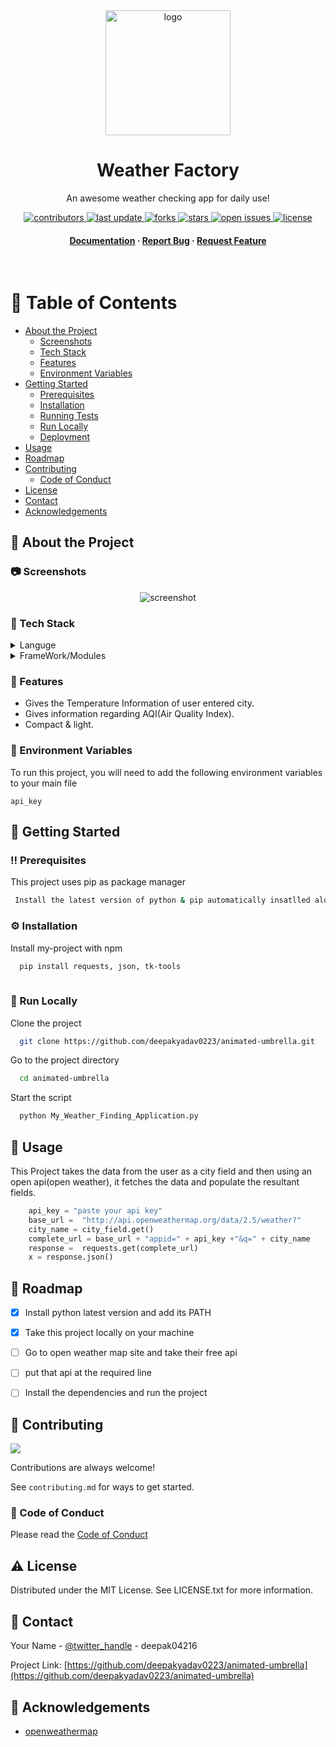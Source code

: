 <div align="center">

  <img src="https://ibb.co/4YjKt7L" alt="logo" width="200" height="auto" />
  <h1>Weather Factory</h1>
  
  <p>
    An awesome weather checking app for daily use! 
  </p>
  
  
<!-- Badges -->
<p>
  <a href="https://github.com/deepakyadav0223/animated-umbrella/graphs/contributors">
    <img src="https://img.shields.io/github/contributors/Louis3797/awesome-readme-template" alt="contributors" />
  </a>
  <a href="">
    <img src="https://img.shields.io/github/last-commit/Louis3797/awesome-readme-template" alt="last update" />
  </a>
  <a href="https://github.com/deepakyadav0223/animated-umbrella/network/members">
    <img src="https://img.shields.io/github/forks/Louis3797/awesome-readme-template" alt="forks" />
  </a>
  <a href="https://github.com/deepakyadav0223/animated-umbrella/stargazers">
    <img src="https://img.shields.io/github/stars/Louis3797/awesome-readme-template" alt="stars" />
  </a>
  <a href="https://github.com/deepakyadav0223/animated-umbrella/issues/">
    <img src="https://img.shields.io/github/issues/Louis3797/awesome-readme-template" alt="open issues" />
  </a>
  <a href="https://github.com/deepakyadav0223/animated-umbrella/blob/main/LICENSE">
    <img src="https://img.shields.io/github/license/Louis3797/awesome-readme-template.svg" alt="license" />
  </a>
</p>
   
<h4>
    <a href="https://github.com/deepakyadav0223/animated-umbrella">Documentation</a>
  <span> · </span>
    <a href="https://github.com/deepakyadav0223/animated-umbrella/issues/">Report Bug</a>
  <span> · </span>
    <a href="https://github.com/deepakyadav0223/animated-umbrella/issues/">Request Feature</a>
  </h4>
</div>

<br />

<!-- Table of Contents -->
# :notebook_with_decorative_cover: Table of Contents

- [About the Project](#star2-about-the-project)
  * [Screenshots](#camera-screenshots)
  * [Tech Stack](#space_invader-tech-stack)
  * [Features](#dart-features)
  * [Environment Variables](#key-environment-variables)
- [Getting Started](#toolbox-getting-started)
  * [Prerequisites](#bangbang-prerequisites)
  * [Installation](#gear-installation)
  * [Running Tests](#test_tube-running-tests)
  * [Run Locally](#running-run-locally)
  * [Deployment](#triangular_flag_on_post-deployment)
- [Usage](#eyes-usage)
- [Roadmap](#compass-roadmap)
- [Contributing](#wave-contributing)
  * [Code of Conduct](#scroll-code-of-conduct)
- [License](#warning-license)
- [Contact](#handshake-contact)
- [Acknowledgements](#gem-acknowledgements)

  

<!-- About the Project -->
## :star2: About the Project


<!-- Screenshots -->
### :camera: Screenshots

<div align="center"> 
  <img src="https://placehold.co/600x400?text=Your+Screenshot+here" alt="screenshot" />
</div>


<!-- TechStack -->
### :space_invader: Tech Stack

<details>
  <summary>Languge</summary>
  <ul>
    <li><a href="https://www.python.org/">Python</a></li>
  </ul>
</details>

<details>
  <summary>FrameWork/Modules</summary>
  <ul>
    <li><a href="https://pypi.org/project/tk-tools/">Tkinter</a></li>
    <li><a href="https://pypi.org/project/requests/">Requests</a></li>
  </ul>
</details>




<!-- Features -->
### :dart: Features

- Gives the Temperature Information of user entered city.
- Gives information regarding AQI(Air Quality Index).
- Compact & light.


<!-- Env Variables -->
### :key: Environment Variables

To run this project, you will need to add the following environment variables to your main file

`api_key`



<!-- Getting Started -->
## 	:toolbox: Getting Started

<!-- Prerequisites -->
### :bangbang: Prerequisites

This project uses pip as package manager

```bash
 Install the latest version of python & pip automatically insatlled along that
```

<!-- Installation -->
### :gear: Installation

Install my-project with npm

```bash
  pip install requests, json, tk-tools
 
```
   


<!-- Run Locally -->
### :running: Run Locally

Clone the project

```bash
  git clone https://github.com/deepakyadav0223/animated-umbrella.git
```

Go to the project directory

```bash
  cd animated-umbrella
```



Start the script

```bash
  python My_Weather_Finding_Application.py
```





<!-- Usage -->
## :eyes: Usage

This Project takes the data from the user as a city field and then using an open api(open weather), it fetches the data and populate the resultant fields.


```python
    api_key = "paste your api key"
    base_url =  "http://api.openweathermap.org/data/2.5/weather?"
    city_name = city_field.get()
    complete_url = base_url + "appid=" + api_key +"&q=" + city_name
    response =  requests.get(complete_url)
    x = response.json()
```

<!-- Roadmap -->
## :compass: Roadmap

* [x] Install python latest version and add its PATH 
* [x] Take this project locally on your machine
* [ ] Go to open weather map site and take their free api
* [ ] put that api at the required line
* [ ] Install the dependencies and run the project


<!-- Contributing -->
## :wave: Contributing

<a href="https://github.com/Louis3797/awesome-readme-template/graphs/contributors">
  <img src="https://contrib.rocks/image?repo=Louis3797/awesome-readme-template" />
</a>


Contributions are always welcome!

See `contributing.md` for ways to get started.


<!-- Code of Conduct -->
### :scroll: Code of Conduct

Please read the [Code of Conduct](https://github.com/deepakyadav0223/animated-umbrella/CODE_OF_CONDUCT.md)



<!-- License -->
## :warning: License

Distributed under the MIT License. See LICENSE.txt for more information.


<!-- Contact -->
## :handshake: Contact

Your Name - [@twitter_handle](https://twitter.com/twitter_handle) - deepak04216

Project Link: [https://github.com/deepakyadav0223/animated-umbrella](https://github.com/deepakyadav0223/animated-umbrella)


<!-- Acknowledgments -->
## :gem: Acknowledgements
  - [openweathermap](https://openweathermap.org/)
